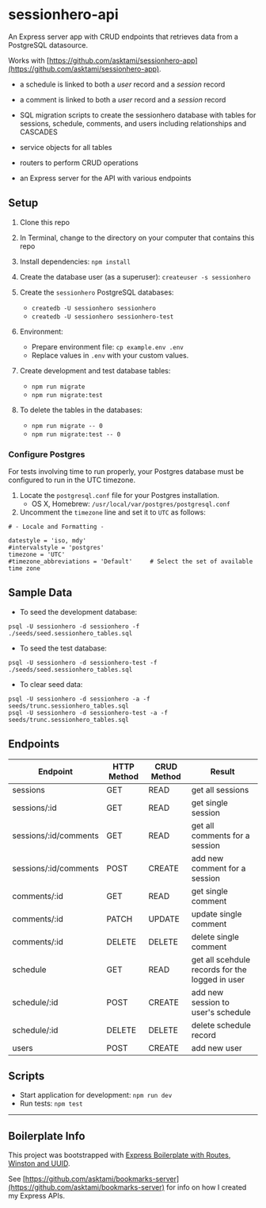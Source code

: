 # sessionhero-api

An Express server app with CRUD endpoints that retrieves data from a PostgreSQL datasource.

Works with [https://github.com/asktami/sessionhero-app](https://github.com/asktami/sessionhero-app).

- a schedule is linked to both a _user_ record and a _session_ record

- a comment is linked to both a _user_ record and a _session_ record

- SQL migration scripts to create the sessionhero database with tables for sessions, schedule, comments, and users including relationships and CASCADES

- service objects for all tables

- routers to perform CRUD operations

- an Express server for the API with various endpoints

## Setup

1. Clone this repo
2. In Terminal, change to the directory on your computer that contains this repo
3. Install dependencies: `npm install`

4. Create the database user (as a superuser): `createuser -s sessionhero`

5. Create the `sessionhero` PostgreSQL databases:

   - `createdb -U sessionhero sessionhero`
   - `createdb -U sessionhero sessionhero-test`

6. Environment:

   - Prepare environment file: `cp example.env .env`
   - Replace values in `.env` with your custom values.

7. Create development and test database tables:

   - `npm run migrate`
   - `npm run migrate:test`

8. To delete the tables in the databases:
   - `npm run migrate -- 0`
   - `npm run migrate:test -- 0`

### Configure Postgres

For tests involving time to run properly, your Postgres database must be configured to run in the UTC timezone.

1. Locate the `postgresql.conf` file for your Postgres installation.
   - OS X, Homebrew: `/usr/local/var/postgres/postgresql.conf`
2. Uncomment the `timezone` line and set it to `UTC` as follows:

```
# - Locale and Formatting -

datestyle = 'iso, mdy'
#intervalstyle = 'postgres'
timezone = 'UTC'
#timezone_abbreviations = 'Default'     # Select the set of available time zone
```

## Sample Data

- To seed the development database:

```
psql -U sessionhero -d sessionhero -f ./seeds/seed.sessionhero_tables.sql
```

- To seed the test database:

```
psql -U sessionhero -d sessionhero-test -f ./seeds/seed.sessionhero_tables.sql
```

- To clear seed data:

```
psql -U sessionhero -d sessionhero -a -f seeds/trunc.sessionhero_tables.sql
psql -U sessionhero -d sessionhero-test -a -f seeds/trunc.sessionhero_tables.sql
```

## Endpoints

| Endpoint              | HTTP Method | CRUD Method | Result                                          |
| --------------------- | ----------- | ----------- | ----------------------------------------------- |
| sessions              | GET         | READ        | get all sessions                                |
| sessions/:id          | GET         | READ        | get single session                              |
| sessions/:id/comments | GET         | READ        | get all comments for a session                  |
| sessions/:id/comments | POST        | CREATE      | add new comment for a session                   |
| comments/:id          | GET         | READ        | get single comment                              |
| comments/:id          | PATCH       | UPDATE      | update single comment                           |
| comments/:id          | DELETE      | DELETE      | delete single comment                           |
| schedule              | GET         | READ        | get all scehdule records for the logged in user |
| schedule/:id          | POST        | CREATE      | add new session to user's schedule              |
| schedule/:id          | DELETE      | DELETE      | delete schedule record                          |
| users                 | POST        | CREATE      | add new user                                    |

## Scripts

- Start application for development: `npm run dev`
- Run tests: `npm test`

---

## Boilerplate Info

This project was bootstrapped with [Express Boilerplate with Routes, Winston and UUID](https://github.com/asktami/express-boilerplate-routes).

See [https://github.com/asktami/bookmarks-server](https://github.com/asktami/bookmarks-server) for info on how I created my Express APIs.
